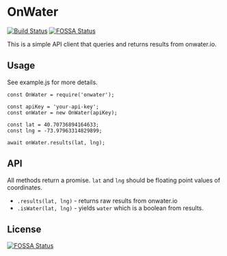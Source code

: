 # OnWater

[![Build Status](https://travis-ci.org/seripap/OnWater.svg?branch=master)](https://travis-ci.org/seripap/OnWater)
[![FOSSA Status](https://app.fossa.io/api/projects/git%2Bgithub.com%2Fseripap%2FOnWater.svg?type=shield)](https://app.fossa.io/projects/git%2Bgithub.com%2Fseripap%2FOnWater?ref=badge_shield)

This is a simple API client that queries and returns results from onwater.io.

## Usage

See example.js for more details.

```
const OnWater = require('onwater');

const apiKey = 'your-api-key';
const onWater = new OnWater(apiKey);

const lat = 40.70736894164633;
const lng = -73.97963314829899;

await onWater.results(lat, lng);
```

## API

All methods return a promise. `lat` and `lng` should be floating point values of coordinates.

- `.results(lat, lng)` - returns raw results from onwater.io
- `.isWater(lat, lng)` - yields `water` which is a boolean from results.


## License
[![FOSSA Status](https://app.fossa.io/api/projects/git%2Bgithub.com%2Fseripap%2FOnWater.svg?type=large)](https://app.fossa.io/projects/git%2Bgithub.com%2Fseripap%2FOnWater?ref=badge_large)